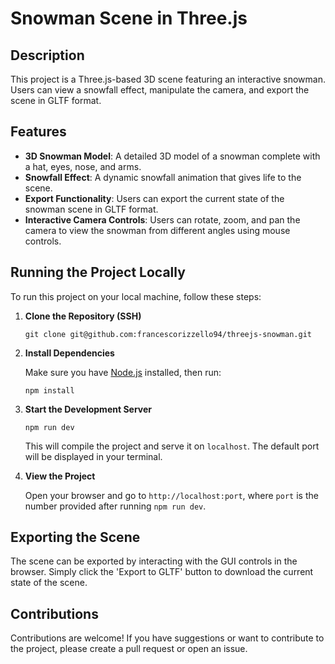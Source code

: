 # Snowman Scene in Three.js

## Description

This project is a Three.js-based 3D scene featuring an interactive snowman. Users can view a snowfall effect, manipulate the camera, and export the scene in GLTF format.

## Features

- **3D Snowman Model**: A detailed 3D model of a snowman complete with a hat, eyes, nose, and arms.
- **Snowfall Effect**: A dynamic snowfall animation that gives life to the scene.
- **Export Functionality**: Users can export the current state of the snowman scene in GLTF format.
- **Interactive Camera Controls**: Users can rotate, zoom, and pan the camera to view the snowman from different angles using mouse controls.

## Running the Project Locally

To run this project on your local machine, follow these steps:

1. **Clone the Repository (SSH)**

   ```
   git clone git@github.com:francescorizzello94/threejs-snowman.git
   ```

2. **Install Dependencies**

   Make sure you have [Node.js](https://nodejs.org/) installed, then run:

   ```
   npm install
   ```

3. **Start the Development Server**

   ```
   npm run dev
   ```

   This will compile the project and serve it on `localhost`. The default port will be displayed in your terminal.

4. **View the Project**

   Open your browser and go to `http://localhost:port`, where `port` is the number provided after running `npm run dev`.

## Exporting the Scene

The scene can be exported by interacting with the GUI controls in the browser. Simply click the 'Export to GLTF' button to download the current state of the scene.

## Contributions

Contributions are welcome! If you have suggestions or want to contribute to the project, please create a pull request or open an issue.
